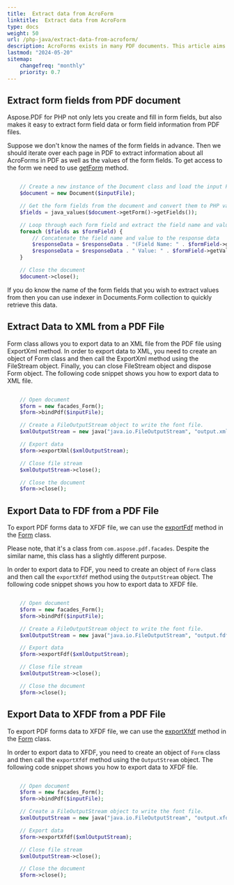 ```yaml
---
title:  Extract data from AcroForm 
linktitle:  Extract data from AcroForm
type: docs
weight: 50
url: /php-java/extract-data-from-acroform/
description: AcroForms exists in many PDF documents. This article aims to help you understand how to extract data from AcroForms using PHP and the Aspose.PDF.
lastmod: "2024-05-20"
sitemap:
    changefreq: "monthly"
    priority: 0.7
---
```


## Extract form fields from PDF document

Aspose.PDF for PHP not only lets you create and fill in form fields, but also makes it easy to extract form field data or form field information from PDF files.

Suppose we don't know the names of the form fields in advance. Then we should iterate over each page in PDF to extract information about all AcroForms in PDF as well as the values of the form fields. To get access to the form we need to use [getForm](https://reference.aspose.com/pdf/java/com.aspose.pdf/Document#getForm--) method.

```php

    // Create a new instance of the Document class and load the input PDF file
    $document = new Document($inputFile);

    // Get the form fields from the document and convert them to PHP values
    $fields = java_values($document->getForm()->getFields());

    // Loop through each form field and extract the field name and value
    foreach ($fields as $formField) {
        // Concatenate the field name and value to the response data
        $responseData = $responseData . "(Field Name: " . $formField->getPartialName() . " |";
        $responseData = $responseData . " Value: " . $formField->getValue() . "),";
    }

    // Close the document
    $document->close(); 
```

If you do know the name of the form fields that you wish to extract values from then you can use indexer in Documents.Form collection to quickly retrieve this data.

## Extract Data to XML from a PDF File

Form class allows you to export data to an XML file from the PDF file using ExportXml method. In order to export data to XML, you need to create an object of Form class and then call the ExportXml method using the FileStream object. Finally, you can close FileStream object and dispose Form object. The following code snippet shows you how to export data to XML file.

```php

    // Open document
    $form = new facades_Form();
    $form->bindPdf($inputFile);

    // Create a FileOutputStream object to write the font file.
    $xmlOutputStream = new java("java.io.FileOutputStream", "output.xml");

    // Export data
    $form->exportXml($xmlOutputStream);

    // Close file stream
    $xmlOutputStream->close();

    // Close the document
    $form->close();
```

## Export Data to FDF from a PDF File

To export PDF forms data to XFDF file, we can use the [exportFdf](https://reference.aspose.com/pdf/java/com.aspose.pdf.facades/Form#exportFdf-java.io.OutputStream-) method in the [Form](https://reference.aspose.com/pdf/java/com.aspose.pdf.facades/Form) class.

Please note, that it's a class from `com.aspose.pdf.facades`. Despite the similar name, this class has a slightly different purpose.

In order to export data to FDF, you need to create an object of `Form` class and then call the `exportXfdf` method using the `OutputStream` object. The following code snippet shows you how to export data to XFDF file.

```php

    // Open document
    $form = new facades_Form();
    $form->bindPdf($inputFile);

    // Create a FileOutputStream object to write the font file.
    $xmlOutputStream = new java("java.io.FileOutputStream", "output.fdf");

    // Export data
    $form->exportFdf($xmlOutputStream);

    // Close file stream
    $xmlOutputStream->close();

    // Close the document
    $form->close();
```

## Export Data to XFDF from a PDF File

To export PDF forms data to XFDF file, we can use the [exportXfdf](https://reference.aspose.com/pdf/java/com.aspose.pdf.facades/Form#exportXfdf-java.io.OutputStream-) method in the [Form](https://reference.aspose.com/pdf/java/com.aspose.pdf.facades/Form) class.

In order to export data to XFDF, you need to create an object of `Form` class and then call the `exportXfdf` method using the `OutputStream` object. 
The following code snippet shows you how to export data to XFDF file.

```php

    // Open document
    $form = new facades_Form();
    $form->bindPdf($inputFile);

    // Create a FileOutputStream object to write the font file.
    $xmlOutputStream = new java("java.io.FileOutputStream", "output.xfdf");

    // Export data
    $form->exportXfdf($xmlOutputStream);

    // Close file stream
    $xmlOutputStream->close();

    // Close the document
    $form->close();
```

